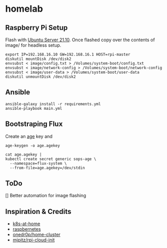 # homelab

## Raspberry Pi Setup
Flash with [Ubuntu Server 21.10](https://ubuntu.com/download/raspberry-pi). Once flashed copy over the contents of image/ for headless setup.

```
export IP=192.168.16.10 GW=192.168.16.1 HOST=rpi-master
diskutil mountDisk /dev/disk2
envsubst < image/config.txt > /Volumes/system-boot/config.txt
envsubst < image/network-config > /Volumes/system-boot/network-config
envsubst < image/user-data > /Volumes/system-boot/user-data
diskutil unmountDisk /dev/disk2
```

## Ansible

```
ansible-galaxy install -r requirements.yml
ansible-playbook main.yml
```

## Bootstraping Flux

Create an [age](https://age-encryption.org) key and
```
age-keygen -o age.agekey

cat age.agekey |
kubectl create secret generic sops-age \
  --namespace=flux-system \
  --from-file=age.agekey=/dev/stdin
```

## ToDo
[] Better automation for image flashing

## Inspiration & Credits
* [k8s-at-home](https://github.com/k8s-at-home)
* [raspbernetes](https://github.com/raspbernetes)
* [onedr0p/home-cluster](https://github.com/onedr0p/home-cluster)
* [mjpitz/rpi-cloud-init](https://github.com/mjpitz/rpi-cloud-init)
